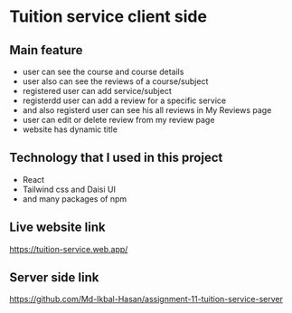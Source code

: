 # Tuition service client side
## Main feature
- user can see the course and course details
- user also can see the reviews of a course/subject
- registered user can add service/subject
- registerdd user can add a review for a specific service
- and also registerd user can see his all reviews in My Reviews page
- user can edit or delete review from my review page
- website has dynamic title


## Technology that I used in this project
- React
- Tailwind css and Daisi UI
- and many packages of npm 

## Live website link
https://tuition-service.web.app/

## Server side link
https://github.com/Md-Ikbal-Hasan/assignment-11-tuition-service-server